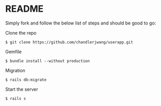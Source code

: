 # README

Simply fork and follow the below list of steps and should be good to go:

Clone the repo

```
$ git clone https://github.com/chandlerjwang/userapp.git
```

Gemfile

```
$ bundle install --without production
```

Migration

```
$ rails db:migrate
```
Start the server

```ruby
$ rails s
```